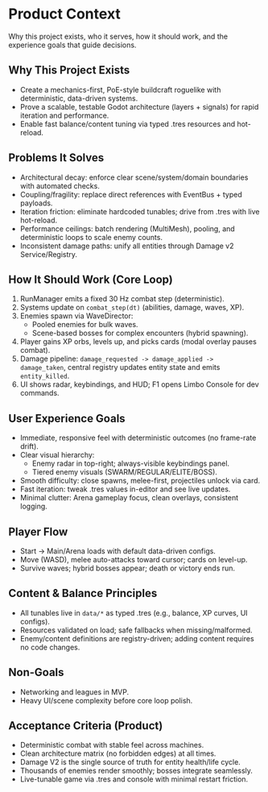 # Product Context

Why this project exists, who it serves, how it should work, and the experience goals that guide decisions.

## Why This Project Exists
- Create a mechanics-first, PoE-style buildcraft roguelike with deterministic, data-driven systems.
- Prove a scalable, testable Godot architecture (layers + signals) for rapid iteration and performance.
- Enable fast balance/content tuning via typed .tres resources and hot-reload.

## Problems It Solves
- Architectural decay: enforce clear scene/system/domain boundaries with automated checks.
- Coupling/fragility: replace direct references with EventBus + typed payloads.
- Iteration friction: eliminate hardcoded tunables; drive from .tres with live hot-reload.
- Performance ceilings: batch rendering (MultiMesh), pooling, and deterministic loops to scale enemy counts.
- Inconsistent damage paths: unify all entities through Damage v2 Service/Registry.

## How It Should Work (Core Loop)
1. RunManager emits a fixed 30 Hz combat step (deterministic).
2. Systems update on `combat_step(dt)` (abilities, damage, waves, XP).
3. Enemies spawn via WaveDirector:
   - Pooled enemies for bulk waves.
   - Scene-based bosses for complex encounters (hybrid spawning).
4. Player gains XP orbs, levels up, and picks cards (modal overlay pauses combat).
5. Damage pipeline: `damage_requested -> damage_applied -> damage_taken`, central registry updates entity state and emits `entity_killed`.
6. UI shows radar, keybindings, and HUD; F1 opens Limbo Console for dev commands.

## User Experience Goals
- Immediate, responsive feel with deterministic outcomes (no frame-rate drift).
- Clear visual hierarchy:
  - Enemy radar in top-right; always-visible keybindings panel.
  - Tiered enemy visuals (SWARM/REGULAR/ELITE/BOSS).
- Smooth difficulty: close spawns, melee-first, projectiles unlock via card.
- Fast iteration: tweak .tres values in-editor and see live updates.
- Minimal clutter: Arena gameplay focus, clean overlays, consistent logging.

## Player Flow
- Start → Main/Arena loads with default data-driven configs.
- Move (WASD), melee auto-attacks toward cursor; cards on level-up.
- Survive waves; hybrid bosses appear; death or victory ends run.

## Content & Balance Principles
- All tunables live in `data/*` as typed .tres (e.g., balance, XP curves, UI configs).
- Resources validated on load; safe fallbacks when missing/malformed.
- Enemy/content definitions are registry-driven; adding content requires no code changes.

## Non-Goals
- Networking and leagues in MVP.
- Heavy UI/scene complexity before core loop polish.

## Acceptance Criteria (Product)
- Deterministic combat with stable feel across machines.
- Clean architecture matrix (no forbidden edges) at all times.
- Damage V2 is the single source of truth for entity health/life cycle.
- Thousands of enemies render smoothly; bosses integrate seamlessly.
- Live-tunable game via .tres and console with minimal restart friction.
